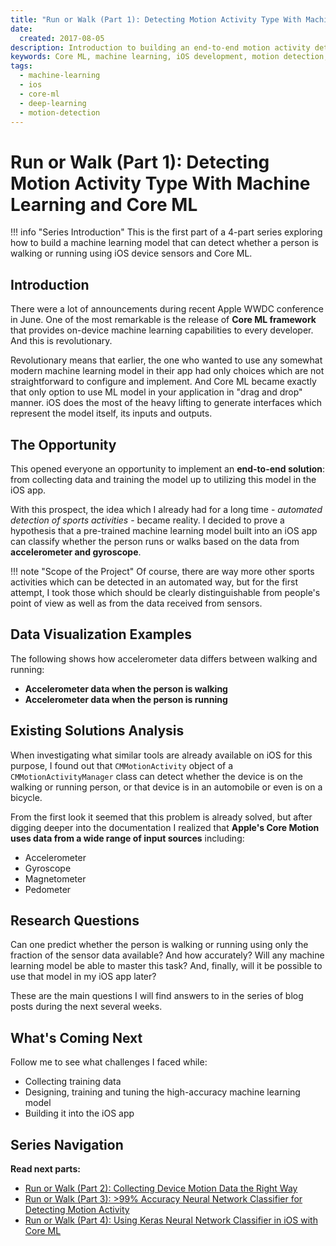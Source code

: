 ```yaml
---
title: "Run or Walk (Part 1): Detecting Motion Activity Type With Machine Learning and Core ML"
date:
  created: 2017-08-05
description: Introduction to building an end-to-end motion activity detection system using machine learning and Apple's Core ML framework. Learn how to distinguish between walking and running using iOS device sensors and explore the foundations of on-device machine learning.
keywords: Core ML, machine learning, iOS development, motion detection, accelerometer, gyroscope, neural networks, Apple WWDC, device sensors, activity recognition
tags:
  - machine-learning
  - ios
  - core-ml
  - deep-learning
  - motion-detection
---
```


# Run or Walk (Part 1): Detecting Motion Activity Type With Machine Learning and Core ML

!!! info "Series Introduction"
    This is the first part of a 4-part series exploring how to build a machine learning model that can detect whether a person is walking or running using iOS device sensors and Core ML.

## Introduction

There were a lot of announcements during recent Apple WWDC conference in June. One of the most remarkable is the release of **Core ML framework** that provides on-device machine learning capabilities to every developer. And this is revolutionary.

Revolutionary means that earlier, the one who wanted to use any somewhat modern machine learning model in their app had only choices which are not straightforward to configure and implement. And Core ML became exactly that only option to use ML model in your application in "drag and drop" manner. iOS does the most of the heavy lifting to generate interfaces which represent the model itself, its inputs and outputs.

## The Opportunity

This opened everyone an opportunity to implement an **end-to-end solution**: from collecting data and training the model up to utilizing this model in the iOS app.

With this prospect, the idea which I already had for a long time - *automated detection of sports activities* - became reality. I decided to prove a hypothesis that a pre-trained machine learning model built into an iOS app can classify whether the person runs or walks based on the data from **accelerometer and gyroscope**.

!!! note "Scope of the Project"
    Of course, there are way more other sports activities which can be detected in an automated way, but for the first attempt, I took those which should be clearly distinguishable from people's point of view as well as from the data received from sensors.

## Data Visualization Examples

The following shows how accelerometer data differs between walking and running:

- **Accelerometer data when the person is walking**
- **Accelerometer data when the person is running**

## Existing Solutions Analysis

When investigating what similar tools are already available on iOS for this purpose, I found out that `CMMotionActivity` object of a `CMMotionActivityManager` class can detect whether the device is on the walking or running person, or that device is in an automobile or even is on a bicycle.

From the first look it seemed that this problem is already solved, but after digging deeper into the documentation I realized that **Apple's Core Motion uses data from a wide range of input sources** including:

- Accelerometer
- Gyroscope  
- Magnetometer
- Pedometer

## Research Questions

Can one predict whether the person is walking or running using only the fraction of the sensor data available? And how accurately? Will any machine learning model be able to master this task? And, finally, will it be possible to use that model in my iOS app later?

These are the main questions I will find answers to in the series of blog posts during the next several weeks.

## What's Coming Next

Follow me to see what challenges I faced while:

- Collecting training data
- Designing, training and tuning the high-accuracy machine learning model
- Building it into the iOS app

## Series Navigation

**Read next parts:**

- [Run or Walk (Part 2): Collecting Device Motion Data the Right Way](run-or-walk-part-2.md)
- [Run or Walk (Part 3): >99% Accuracy Neural Network Classifier for Detecting Motion Activity](run-or-walk-part-3.md)
- [Run or Walk (Part 4): Using Keras Neural Network Classifier in iOS with Core ML](run-or-walk-part-4.md)
